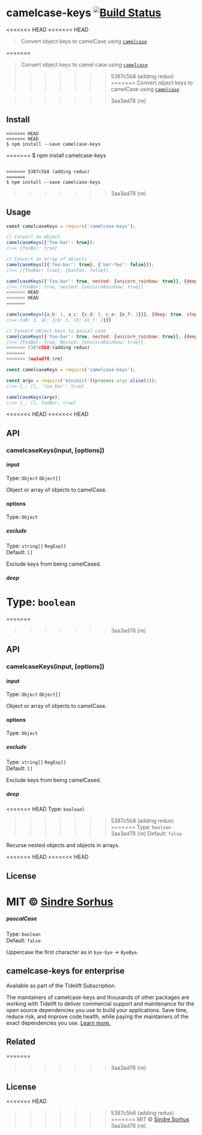 # camelcase-keys [![Build Status](https://travis-ci.org/sindresorhus/camelcase-keys.svg?branch=master)](https://travis-ci.org/sindresorhus/camelcase-keys)

<<<<<<< HEAD
<<<<<<< HEAD
> Convert object keys to camelCase using [`camelcase`](https://github.com/sindresorhus/camelcase)

=======
> Convert object keys to camel case using [`camelcase`](https://github.com/sindresorhus/camelcase)
>>>>>>> 5387c5b8 (adding redux)
=======
> Convert object keys to camelCase using [`camelcase`](https://github.com/sindresorhus/camelcase)

>>>>>>> 3aa3ad78 (re)

## Install

```
<<<<<<< HEAD
<<<<<<< HEAD
$ npm install --save camelcase-keys
```


=======
$ npm install camelcase-keys
```

>>>>>>> 5387c5b8 (adding redux)
=======
$ npm install --save camelcase-keys
```


>>>>>>> 3aa3ad78 (re)
## Usage

```js
const camelcaseKeys = require('camelcase-keys');

// Convert an object
camelcaseKeys({'foo-bar': true});
//=> {fooBar: true}

// Convert an array of objects
camelcaseKeys([{'foo-bar': true}, {'bar-foo': false}]);
//=> [{fooBar: true}, {barFoo: false}]

camelcaseKeys({'foo-bar': true, nested: {unicorn_rainbow: true}}, {deep: true});
//=> {fooBar: true, nested: {unicornRainbow: true}}
<<<<<<< HEAD
<<<<<<< HEAD
=======

camelcaseKeys({a_b: 1, a_c: {c_d: 1, c_e: {e_f: 1}}}, {deep: true, stopPaths: ['a_c.c_e']}),
//=> {aB: 1, aC: {cD: 1, cE: {e_f: 1}}}

// Convert object keys to pascal case
camelcaseKeys({'foo-bar': true, nested: {unicorn_rainbow: true}}, {deep: true, pascalCase: true});
//=> {FooBar: true, Nested: {UnicornRainbow: true}}
>>>>>>> 5387c5b8 (adding redux)
=======
>>>>>>> 3aa3ad78 (re)
```

```js
const camelcaseKeys = require('camelcase-keys');

const argv = require('minimist')(process.argv.slice(2));
//=> {_: [], 'foo-bar': true}

camelcaseKeys(argv);
//=> {_: [], fooBar: true}
```

<<<<<<< HEAD
<<<<<<< HEAD

## API

### camelcaseKeys(input, [options])

#### input

Type: `Object` `Object[]`

Object or array of objects to camelCase.

#### options

Type: `Object`

##### exclude

Type: `string[]` `RegExp[]`<br>
Default: `[]`

Exclude keys from being camelCased.

##### deep

Type: `boolean`<br>
=======
=======

>>>>>>> 3aa3ad78 (re)
## API

### camelcaseKeys(input, [options])

#### input

Type: `Object` `Object[]`

Object or array of objects to camelCase.

#### options

Type: `Object`

##### exclude

Type: `string[]` `RegExp[]`<br>
Default: `[]`

Exclude keys from being camelCased.

##### deep

<<<<<<< HEAD
Type: `boolean`\
>>>>>>> 5387c5b8 (adding redux)
=======
Type: `boolean`<br>
>>>>>>> 3aa3ad78 (re)
Default: `false`

Recurse nested objects and objects in arrays.

<<<<<<< HEAD
<<<<<<< HEAD

## License

MIT © [Sindre Sorhus](https://sindresorhus.com)
=======
##### pascalCase

Type: `boolean`\
Default: `false`

Uppercase the first character as in `bye-bye` → `ByeBye`.

## camelcase-keys for enterprise

Available as part of the Tidelift Subscription.

The maintainers of camelcase-keys and thousands of other packages are working with Tidelift to deliver commercial support and maintenance for the open source dependencies you use to build your applications. Save time, reduce risk, and improve code health, while paying the maintainers of the exact dependencies you use. [Learn more.](https://tidelift.com/subscription/pkg/npm-camelcase-keys?utm_source=npm-camelcase-keys&utm_medium=referral&utm_campaign=enterprise&utm_term=repo)

## Related
=======
>>>>>>> 3aa3ad78 (re)

## License

<<<<<<< HEAD
>>>>>>> 5387c5b8 (adding redux)
=======
MIT © [Sindre Sorhus](https://sindresorhus.com)
>>>>>>> 3aa3ad78 (re)
